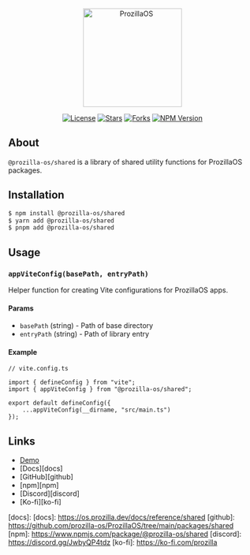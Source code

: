 <div align="center">
  <br />
  <p>
    <a href="https://os.prozilla.dev/"><img src="https://os.prozilla.dev/assets/logo.svg?v=2" height="200" alt="ProzillaOS" /></a>
  </p>
  <p>
    <a href="https://github.com/prozilla-os/ProzillaOS/blob/main/LICENSE.md"><img alt="License" src="https://img.shields.io/github/license/Prozilla/ProzillaOS?style=flat-square&color=FF4D5B&label=License"></a>
    <a href="https://github.com/prozilla-os/ProzillaOS"><img alt="Stars" src="https://img.shields.io/github/stars/Prozilla/ProzillaOS?style=flat-square&color=FED24C&label=%E2%AD%90"></a>
    <a href="https://github.com/prozilla-os/ProzillaOS"><img alt="Forks" src="https://img.shields.io/github/forks/Prozilla/ProzillaOS?style=flat-square&color=4D9CFF&label=Forks&logo=github"></a>
    <a href="https://www.npmjs.com/package/prozilla-os"><img alt="NPM Version" src="https://img.shields.io/npm/v/prozilla-os?logo=npm&style=flat-square&label=prozilla-os&color=FF4D5B"></a>
  </p>
</div>

## About 

`@prozilla-os/shared` is a library of shared utility functions for ProzillaOS packages.

## Installation

```sh
$ npm install @prozilla-os/shared
$ yarn add @prozilla-os/shared
$ pnpm add @prozilla-os/shared
```

## Usage

### `appViteConfig(basePath, entryPath)`

Helper function for creating Vite configurations for ProzillaOS apps.

#### Params

- `basePath` (string) - Path of base directory
- `entryPath` (string) - Path of library entry

#### Example
```tsx
// vite.config.ts

import { defineConfig } from "vite";
import { appViteConfig } from "@prozilla-os/shared";

export default defineConfig({
	...appViteConfig(__dirname, "src/main.ts")
});
```

## Links

- [Demo][demo]
- [Docs][docs]
- [GitHub][github]
- [npm][npm]
- [Discord][discord]
- [Ko-fi][ko-fi]

[demo]: https://os.prozilla.dev/
[docs]: [docs]: https://os.prozilla.dev/docs/reference/shared
[github]: https://github.com/prozilla-os/ProzillaOS/tree/main/packages/shared
[npm]: https://www.npmjs.com/package/@prozilla-os/shared
[discord]: https://discord.gg/JwbyQP4tdz
[ko-fi]: https://ko-fi.com/prozilla
